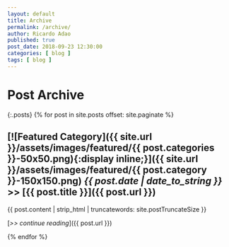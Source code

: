 ```yaml
---
layout: default
title: Archive
permalink: /archive/
author: Ricardo Adao
published: true
post_date: 2018-09-23 12:30:00
categories: [ blog ]
tags: [ blog ]
---
```


# Post Archive #

{:.posts}
{% for post in site.posts offset: site.paginate %}

## [![Featured Category]({{ site.url }}/assets/images/featured/{{ post.categories }}-50x50.png){:display inline;}]({{ site.url }}/assets/images/featured/{{ post.category }}-150x150.png) _**{{ post.date | date_to_string }}**_ >> [{{ post.title }}]({{ post.url }}) ##

{{ post.content | strip_html | truncatewords: site.postTruncateSize }}

[_>> continue  reading_]({{ post.url }})

{% endfor %}
